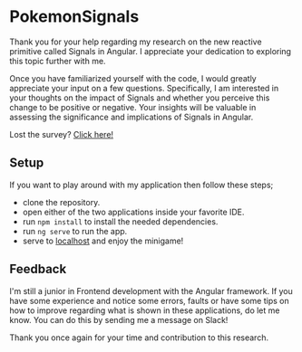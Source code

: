 # PokemonSignals
 
Thank you for your help regarding my research on the new reactive primitive called Signals in Angular. I appreciate your dedication to exploring this topic further with me. 

Once you have familiarized yourself with the code, I would greatly appreciate your input on a few questions. Specifically, I am interested in your thoughts on the impact of Signals and whether you perceive this change to be positive or negative. Your insights will be valuable in assessing the significance and implications of Signals in Angular.

Lost the survey? [Click here!](https://forms.gle/rzdmB5J8jFRKS1yw8)

## Setup
If you want to play around with my application then follow these steps;
- clone the repository.
- open either of the two applications inside your favorite IDE.
- run ``` npm install ``` to install the needed dependencies.
- run ``` ng serve ``` to run the app.
- serve to [localhost](http://localhost:4200/) and enjoy the minigame!

## Feedback
I'm still a junior in Frontend development with the Angular framework. If you have some experience and notice some errors, faults or have some tips on how to improve regarding what is shown in these applications, do let me know. You can do this by sending me a message on Slack! 

Thank you once again for your time and contribution to this research.
